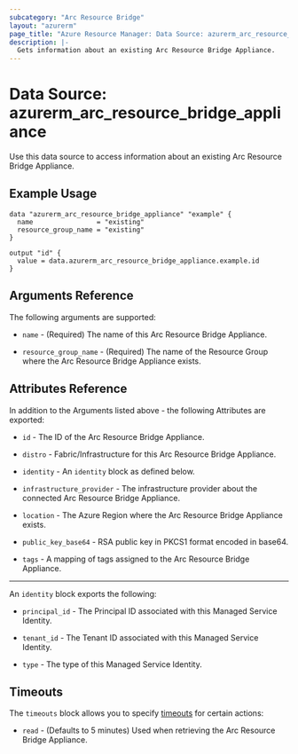```yaml
---
subcategory: "Arc Resource Bridge"
layout: "azurerm"
page_title: "Azure Resource Manager: Data Source: azurerm_arc_resource_bridge_appliance"
description: |-
  Gets information about an existing Arc Resource Bridge Appliance.
---
```


# Data Source: azurerm_arc_resource_bridge_appliance

Use this data source to access information about an existing Arc Resource Bridge Appliance.

## Example Usage

```hcl
data "azurerm_arc_resource_bridge_appliance" "example" {
  name                = "existing"
  resource_group_name = "existing"
}

output "id" {
  value = data.azurerm_arc_resource_bridge_appliance.example.id
}
```

## Arguments Reference

The following arguments are supported:

* `name` - (Required) The name of this Arc Resource Bridge Appliance.

* `resource_group_name` - (Required) The name of the Resource Group where the Arc Resource Bridge Appliance exists.

## Attributes Reference

In addition to the Arguments listed above - the following Attributes are exported: 

* `id` - The ID of the Arc Resource Bridge Appliance.

* `distro` - Fabric/Infrastructure for this Arc Resource Bridge Appliance.

* `identity` - An `identity` block as defined below.

* `infrastructure_provider` - The infrastructure provider about the connected Arc Resource Bridge Appliance.

* `location` - The Azure Region where the Arc Resource Bridge Appliance exists.

* `public_key_base64` - RSA public key in PKCS1 format encoded in base64.

* `tags` - A mapping of tags assigned to the Arc Resource Bridge Appliance.

---

An `identity` block exports the following:

* `principal_id` - The Principal ID associated with this Managed Service Identity.

* `tenant_id` - The Tenant ID associated with this Managed Service Identity.

* `type` - The type of this Managed Service Identity.

## Timeouts

The `timeouts` block allows you to specify [timeouts](https://www.terraform.io/language/resources/syntax#operation-timeouts) for certain actions:

* `read` - (Defaults to 5 minutes) Used when retrieving the Arc Resource Bridge Appliance.
